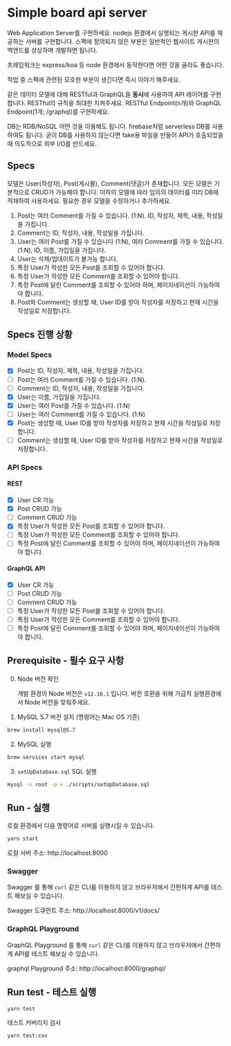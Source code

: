 # Simple board api server

Web Application Server를 구현하세요. nodejs 환경에서 실행되는 게시판 API를 제공하는 서버를 구현합니다.
스펙에 정의되지 않은 부분은 일반적인 웹사이트 게시판의 백앤드를 상상하며 개발하면 됩니다.

프레임워크는 express/koa 등 node 환경에서 동작한다면 어떤 것을 골라도 좋습니다.

작업 중 스펙에 관련된 모호한 부분이 생긴다면 즉시 이야기 해주세요.

같은 데이터 모델에 대해 RESTful과 GraphQL을 **동시**에 사용하여 API 레이어를 구현합니다. RESTful의 규칙을 최대한 지켜주세요. RESTful Endpoint(n개)와 GraphQL Endpoint(1개; /graphql)를 구현하세요.

DB는 RDB/NoSQL 어떤 것을 이용해도 됩니다. firebase처럼 serverless DB를 사용하여도 됩니다. 굳이 DB를 사용하지 않는다면 fake용 파일을 만들어 API가 호출되었을 때 의도적으로 외부 I/O를 만드세요.

## Specs

모델은 User(작성자), Post(게시물), Comment(댓글)가 존재합니다. 모든 모델은 기본적으로 CRUD가 가능해야 합니다. 이하의 모델에 따라 임의의 데이터를 미리 DB에 적재하여 사용하세요. 필요한 경우 모델을 수정하거나 추가하세요.

1. Post는 여러 Comment를 가질 수 있습니다. (1:N). ID, 작성자, 제목, 내용, 작성일을 가집니다.
2. Comment는 ID, 작성자, 내용, 작성일을 가집니다.
3. User는 여러 Post를 가질 수 있습니다 (1:N), 여러 Comment를 가질 수 있습니다. (1:N), ID, 이름, 가입일을 가집니다.
4. User는 삭제/업데이트가 불가능 합니다.
5. 특정 User가 작성한 모든 Post를 조회할 수 있어야 합니다.
6. 특정 User가 작성한 모든 Comment를 조회할 수 있어야 합니다.
7. 특정 Post에 달린 Comment를 조회할 수 있어야 하며, 페이지네이션이 가능하여야 합니다.
8. Post와 Comment는 생성할 때, User ID를 받아 작성자를 저장하고 현재 시간을 작성일로 저장합니다.

## Specs 진행 상황

### Model Specs

- [x] Post는 ID, 작성자, 제목, 내용, 작성일을 가집니다.
- [ ] Post는 여러 Comment를 가질 수 있습니다. (1:N).
- [ ] Comment는 ID, 작성자, 내용, 작성일을 가집니다.
- [x] User는 이름, 가입일을 가집니다.
- [x] User는 여러 Post를 가질 수 있습니다. (1:N)
- [ ] User는 여러 Comment를 가질 수 있습니다. (1:N)
- [x] Post는 생성할 때, User ID를 받아 작성자를 저장하고 현재 시간을 작성일로 저장합니다.
- [ ] Comment는 생성할 때, User ID를 받아 작성자를 저장하고 현재 시간을 작성일로 저장합니다.

### API Specs

#### REST

- [x] User CR 가능
- [x] Post CRUD 가능
- [ ] Comment CRUD 가능
- [x] 특정 User가 작성한 모든 Post를 조회할 수 있어야 합니다.
- [ ] 특정 User가 작성한 모든 Comment를 조회할 수 있어야 합니다.
- [ ] 특정 Post에 달린 Comment를 조회할 수 있어야 하며, 페이지네이션이 가능하여야 합니다.

#### GraphQL API

- [x] User CR 가능
- [ ] Post CRUD 가능
- [ ] Comment CRUD 가능
- [ ] 특정 User가 작성한 모든 Post를 조회할 수 있어야 합니다.
- [ ] 특정 User가 작성한 모든 Comment를 조회할 수 있어야 합니다.
- [ ] 특정 Post에 달린 Comment를 조회할 수 있어야 하며, 페이지네이션이 가능하여야 합니다.

## Prerequisite - 필수 요구 사항

0. Node 버전 확인
   
   개발 환경의 Node 버전은 `v12.16.1` 입니다. 버전 호환을 위해 가급적 실행환경에서 Node 버전을 맞춰주세요.


1. MySQL 5.7 버전 설치 (명령어는 Mac OS 기준)

```bash
brew install mysql@5.7
```

2. MySQL 실행

```bash
brew services start mysql
```

3. `setUpDatabase.sql` SQL 실행

```bash
mysql -u root -p < ./scripts/setUpDatabase.sql
```

## Run - 실행

로컬 환경에서 다음 명령어로 서버를 실행시킬 수 있습니다.

```bash
yarn start
```

로컬 서버 주소: http://localhost:8000

### Swagger

Swagger 를 통해 `curl` 같은 CLI를 이용하지 않고 브라우저에서 간편하게 API를 테스트 해보실 수 있습니다.

Swagger 도큐먼트 주소: http://localhost:8000/v1/docs/

### GraphQL Playground

GraphQL Playground 를 통해 `curl` 같은 CLI를 이용하지 않고 브라우저에서 간편하게 API를 테스트 해보실 수 있습니다.

graphql Playground 주소: http://localhost:8000/graphql/


## Run test - 테스트 실행

```bash
yarn test
```

테스트 커버리지 검사

```bash
yarn test:cov
```
